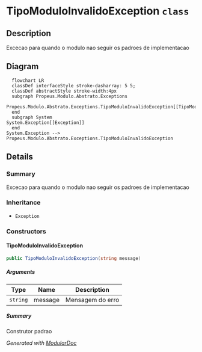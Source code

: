 # TipoModuloInvalidoException `class`

## Description
Excecao para quando o modulo nao seguir os padroes de implementacao

## Diagram
```mermaid
  flowchart LR
  classDef interfaceStyle stroke-dasharray: 5 5;
  classDef abstractStyle stroke-width:4px
  subgraph Propeus.Modulo.Abstrato.Exceptions
  Propeus.Modulo.Abstrato.Exceptions.TipoModuloInvalidoException[[TipoModuloInvalidoException]]
  end
  subgraph System
System.Exception[[Exception]]
  end
System.Exception --> Propeus.Modulo.Abstrato.Exceptions.TipoModuloInvalidoException
```

## Details
### Summary
Excecao para quando o modulo nao seguir os padroes de implementacao

### Inheritance
 - `Exception`

### Constructors
#### TipoModuloInvalidoException
```csharp
public TipoModuloInvalidoException(string message)
```
##### Arguments
| Type | Name | Description |
| --- | --- | --- |
| `string` | message | Mensagem do erro |

##### Summary
Construtor padrao

*Generated with* [*ModularDoc*](https://github.com/hailstorm75/ModularDoc)
